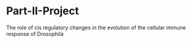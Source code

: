 # Part-II-Project
The role of cis regulatory changes in the evolution of the cellular immune response of Drosophila
